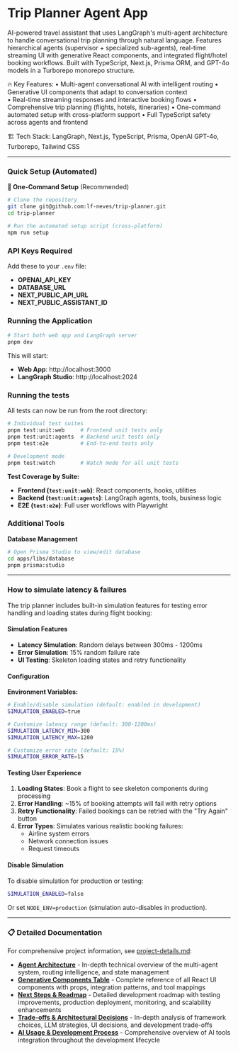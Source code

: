 # Trip Planner Agent App

AI-powered travel assistant that uses LangGraph's multi-agent architecture to handle conversational trip planning through natural language. Features hierarchical agents (supervisor + specialized sub-agents), real-time streaming UI with generative React components, and integrated flight/hotel booking workflows. Built with TypeScript, Next.js, Prisma ORM, and GPT-4o models in a Turborepo monorepo structure.

🔥 Key Features:
• Multi-agent conversational AI with intelligent routing
• Generative UI components that adapt to conversation context  
• Real-time streaming responses and interactive booking flows
• Comprehensive trip planning (flights, hotels, itineraries)
• One-command automated setup with cross-platform support
• Full TypeScript safety across agents and frontend

🏗️ Tech Stack: LangGraph, Next.js, TypeScript, Prisma, OpenAI GPT-4o, Turborepo, Tailwind CSS

---

### Quick Setup (Automated)

**🚀 One-Command Setup** (Recommended)

```bash
# Clone the repository
git clone git@github.com:lf-neves/trip-planner.git
cd trip-planner

# Run the automated setup script (cross-platform)
npm run setup
```

### API Keys Required

Add these to your `.env` file:

- **OPENAI_API_KEY**
- **DATABASE_URL**
- **NEXT_PUBLIC_API_URL**
- **NEXT_PUBLIC_ASSISTANT_ID**

### Running the Application

```bash
# Start both web app and LangGraph server
pnpm dev
```

This will start:

- **Web App**: http://localhost:3000
- **LangGraph Studio**: http://localhost:2024

### Running the tests

All tests can now be run from the root directory:

```bash
# Individual test suites
pnpm test:unit:web     # Frontend unit tests only
pnpm test:unit:agents  # Backend unit tests only
pnpm test:e2e          # End-to-end tests only

# Development mode
pnpm test:watch        # Watch mode for all unit tests
```

**Test Coverage by Suite:**

- **Frontend (`test:unit:web`)**: React components, hooks, utilities
- **Backend (`test:unit:agents`)**: LangGraph agents, tools, business logic
- **E2E (`test:e2e`)**: Full user workflows with Playwright

### Additional Tools

**Database Management**

```bash
# Open Prisma Studio to view/edit database
cd apps/libs/database
pnpm prisma:studio
```

---

### How to simulate latency & failures

The trip planner includes built-in simulation features for testing error handling and loading states during flight booking:

#### **Simulation Features**

- **Latency Simulation**: Random delays between 300ms - 1200ms
- **Error Simulation**: 15% random failure rate
- **UI Testing**: Skeleton loading states and retry functionality

#### **Configuration**

**Environment Variables:**

```bash
# Enable/disable simulation (default: enabled in development)
SIMULATION_ENABLED=true

# Customize latency range (default: 300-1200ms)
SIMULATION_LATENCY_MIN=300
SIMULATION_LATENCY_MAX=1200

# Customize error rate (default: 15%)
SIMULATION_ERROR_RATE=15
```

#### **Testing User Experience**

1. **Loading States**: Book a flight to see skeleton components during processing
2. **Error Handling**: ~15% of booking attempts will fail with retry options
3. **Retry Functionality**: Failed bookings can be retried with the "Try Again" button
4. **Error Types**: Simulates various realistic booking failures:
   - Airline system errors
   - Network connection issues
   - Request timeouts

#### **Disable Simulation**

To disable simulation for production or testing:

```bash
SIMULATION_ENABLED=false
```

Or set `NODE_ENV=production` (simulation auto-disables in production).

---

### 📋 Detailed Documentation

For comprehensive project information, see [project-details.md](./project-details.md):

- **[Agent Architecture](./project-details.md#agent-architecture)** - In-depth technical overview of the multi-agent system, routing intelligence, and state management
- **[Generative Components Table](./project-details.md#generative-components-table)** - Complete reference of all React UI components with props, integration patterns, and tool mappings
- **[Next Steps & Roadmap](./project-details.md#next-steps--roadmap)** - Detailed development roadmap with testing improvements, production deployment, monitoring, and scalability enhancements
- **[Trade-offs & Architectural Decisions](./project-details.md#trade-offs--decisions)** - In-depth analysis of framework choices, LLM strategies, UI decisions, and development trade-offs
- **[AI Usage & Development Process](./project-details.md#ai-usage--development-process)** - Comprehensive overview of AI tools integration throughout the development lifecycle
